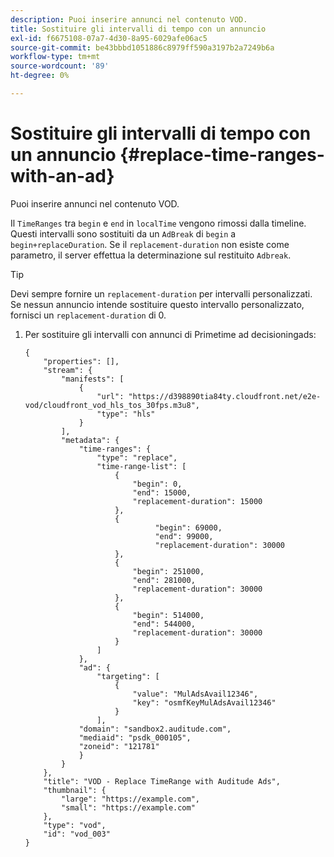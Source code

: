 ```yaml
---
description: Puoi inserire annunci nel contenuto VOD.
title: Sostituire gli intervalli di tempo con un annuncio
exl-id: f6675108-07a7-4d30-8a95-6029afe06ac5
source-git-commit: be43bbbd1051886c8979ff590a3197b2a7249b6a
workflow-type: tm+mt
source-wordcount: '89'
ht-degree: 0%

---
```


# Sostituire gli intervalli di tempo con un annuncio {#replace-time-ranges-with-an-ad}

Puoi inserire annunci nel contenuto VOD.

Il `TimeRanges` tra `begin` e `end` in `localTime` vengono rimossi dalla timeline. Questi intervalli sono sostituiti da un `AdBreak` di `begin` a `begin+replaceDuration`. Se il `replacement-duration` non esiste come parametro, il server effettua la determinazione sul restituito `Adbreak`.

>[!TIP]
>
>Devi sempre fornire un `replacement-duration` per intervalli personalizzati. Se nessun annuncio intende sostituire questo intervallo personalizzato, fornisci un `replacement-duration` di 0.

1. Per sostituire gli intervalli con annunci di Primetime ad decisioningads:

   ```
   {   
       "properties": [],
       "stream": {
           "manifests": [
               {
                   "url": "https://d398890tia84ty.cloudfront.net/e2e-vod/cloudfront_vod_hls_tos_30fps.m3u8",
                   "type": "hls"
               }
           ],
           "metadata": {
               "time-ranges": {
                   "type": "replace",
                   "time-range-list": [
                       {
                           "begin": 0,
                           "end": 15000,
                           "replacement-duration": 15000
                       },
                       {
                                "begin": 69000,
                                "end": 99000,
                                "replacement-duration": 30000
                       },
                       {
                           "begin": 251000,
                           "end": 281000,
                           "replacement-duration": 30000
                       },
                       {
                           "begin": 514000,
                           "end": 544000,
                           "replacement-duration": 30000
                       }
                   ]
               },
               "ad": {
                   "targeting": [
                       {
                           "value": "MulAdsAvail12346",
                           "key": "osmfKeyMulAdsAvail12346"
                       }
                   ],
               "domain": "sandbox2.auditude.com",
               "mediaid": "psdk_000105",
               "zoneid": "121781"
               }     
           }
       },   
       "title": "VOD - Replace TimeRange with Auditude Ads",
       "thumbnail": {
           "large": "https://example.com",
           "small": "https://example.com"
       },
       "type": "vod",
       "id": "vod_003"
   }
   ```
